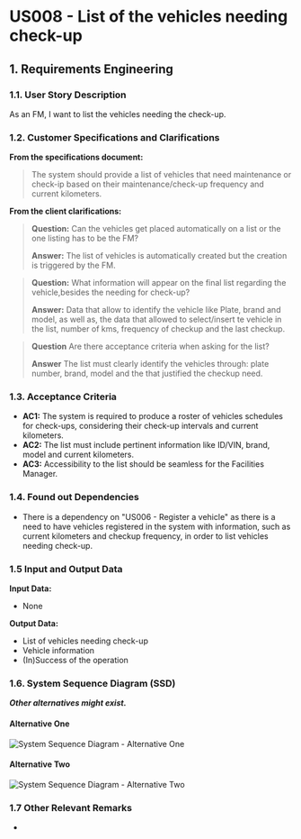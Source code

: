 # US008 - List of the vehicles needing check-up


## 1. Requirements Engineering

### 1.1. User Story Description

As an FM, I want to list the vehicles needing the check-up.

### 1.2. Customer Specifications and Clarifications 

**From the specifications document:**

>	The system should provide a list of vehicles that need maintenance or check-ip based on their maintenance/check-up frequency and current kilometers.

**From the client clarifications:**

> **Question:** Can the vehicles get placed automatically on a list or the one listing has to be the FM?
>
> **Answer:** The list of vehicles is automatically created but the creation is triggered by the FM.

> **Question:** What information will appear on the final list regarding the vehicle,besides the needing for check-up?
>
> **Answer:** Data that allow to identify the vehicle like Plate, brand and model, as well as, the data that allowed to select/insert te vehicle in the list, number of kms, frequency of checkup and the last checkup.

> **Question** Are there acceptance criteria when asking for the list?
> 
> **Answer** The list must clearly identify the vehicles through: plate number, brand, model and the that justified the checkup need.

### 1.3. Acceptance Criteria

* **AC1:** The system is required to produce a roster of vehicles schedules for check-ups, considering their check-up intervals and current kilometers.
* **AC2:** The list must include pertinent information like ID/VIN, brand, model and current kilometers.
* **AC3:** Accessibility to the list should be seamless for the Facilities Manager.

### 1.4. Found out Dependencies

* There is a dependency on "US006 - Register a vehicle" as there is a need to have vehicles registered in the system with information, such as current kilometers and checkup frequency, in order to list vehicles needing check-up.

### 1.5 Input and Output Data

**Input Data:**

* None

**Output Data:**

* List of vehicles needing check-up
* Vehicle information 
* (In)Success of the operation

### 1.6. System Sequence Diagram (SSD)

**_Other alternatives might exist._**

#### Alternative One

![System Sequence Diagram - Alternative One](svg/us008-system-sequence-diagram-alternative-one.svg)

#### Alternative Two

![System Sequence Diagram - Alternative Two](svg/us008-system-sequence-diagram-alternative-two.svg)

### 1.7 Other Relevant Remarks

* 